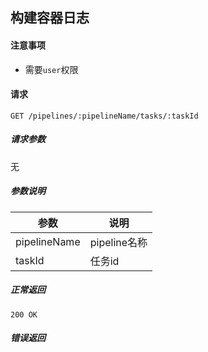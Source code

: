 ## 构建容器日志

#### 注意事项

- 需要`user`权限

#### 请求

```
GET /pipelines/:pipelineName/tasks/:taskId
```

##### 请求参数

无

##### 参数说明

|参数|说明|
|---|---|
|pipelineName|pipeline名称|
|taskId|任务id|


##### 正常返回

```
200 OK
```

##### 错误返回
